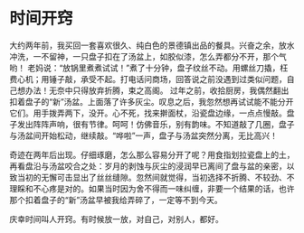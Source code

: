 # 时间开窍

大约两年前，我买回一套喜欢很久、纯白色的景德镇出品的餐具。兴奋之余，放水冲洗，一不留神，一只盘子扣在了汤盆上，如胶似漆，怎么弄都分不开，那个气哟！ 老妈说：“放锅里煮煮试试！”煮了十分钟，盘子纹丝不动。用螺丝刀撬，枉费心机；用锤子敲，承受不起。打电话问商场，回答说之前没遇到过类似问题，自己想办法！无奈中只得放弃折腾，束之高阁。 过年之前，收拾厨房，我偶然翻出扣着盘子的“新”汤盆。上面落了许多灰尘。叹息之后，我忽然想再试试能不能分开它们。用手拨弄两下，没开。心不死，找来擀面杖，沿瓷盘边缘，一点点慢敲。盘子发出阵阵声响，很有节律。呵呵！仿佛音乐，别有韵味。不知道敲了几圈，盘子与汤盆间开始松动，继续敲。“哗啦”一声，盘子与汤盆突然分离，无比高兴！ 

奇迹在两年后出现。仔细琢磨，怎么那么容易分开了呢？用食指划拉瓷盘上的土，再看盘沿与汤盆咬合之处：岁月的剥蚀与灰尘的浸润早已离间了盘与盆的亲密，以致当初的无懈可击显出了丝丝缝隙。忽然间就觉得，当初选择不折腾、不较劲、不理睬和不心疼是对的。如果当时因为舍不得而一味纠缠，非要一个结果的话，也许那个扣着盘子的“新”汤盆早被我给弄碎了，一定等不到今天。 

庆幸时间叫人开窍。有时候放一放，对自己，对别人，都好。
